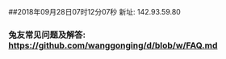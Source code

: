 ##2018年09月28日07时12分07秒 新址: 142.93.59.80
### 兔友常见问题及解答: https://github.com/wanggonging/d/blob/w/FAQ.md
